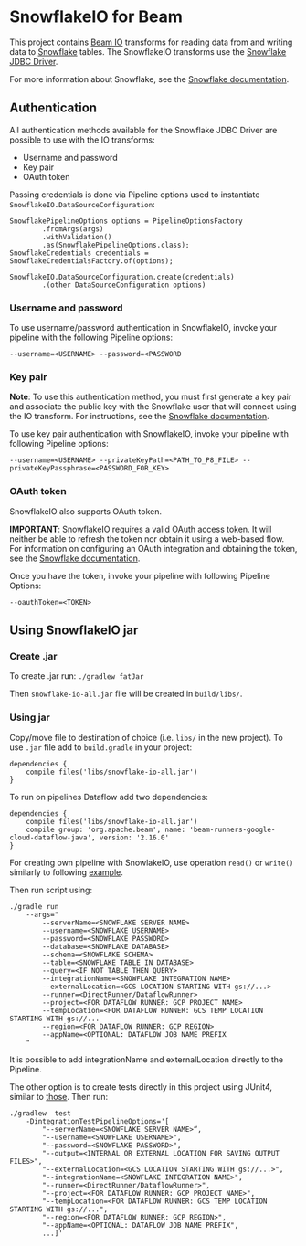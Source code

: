 # SnowflakeIO for Beam
This project contains [Beam IO](https://beam.apache.org/documentation/io/built-in/) transforms for reading data from 
and writing data to [Snowflake](https://www.snowflake.com/) tables. The SnowflakeIO transforms use the 
[Snowflake JDBC Driver](https://github.com/snowflakedb/snowflake-jdbc).

For more information about Snowflake, see the [Snowflake documentation](https://docs.snowflake.net/manuals/index.html).
 
## Authentication
All authentication methods available for the Snowflake JDBC Driver are possible to use with the IO transforms:
* Username and password
* Key pair
* OAuth token

Passing credentials is done via Pipeline options used to instantiate `SnowflakeIO.DataSourceConfiguration`:
```
SnowflakePipelineOptions options = PipelineOptionsFactory
        .fromArgs(args)
        .withValidation()
        .as(SnowflakePipelineOptions.class);
SnowflakeCredentials credentials = SnowflakeCredentialsFactory.of(options);

SnowflakeIO.DataSourceConfiguration.create(credentials)
        .(other DataSourceConfiguration options)
```

### Username and password
To use username/password authentication in SnowflakeIO, invoke your pipeline with the following Pipeline options:
```
--username=<USERNAME> --password=<PASSWORD
```

### Key pair

**Note**: 
To use this authentication method, you must first generate a key pair and associate the public key with the Snowflake 
user that will connect using the IO transform. For instructions,  see the [Snowflake documentation](https://docs.snowflake.net/manuals/user-guide/jdbc-configure.html#using-key-pair-authentication).

To use key pair authentication with SnowflakeIO, invoke your pipeline with following Pipeline options:
```
--username=<USERNAME> --privateKeyPath=<PATH_TO_P8_FILE> --privateKeyPassphrase=<PASSWORD_FOR_KEY>
```

### OAuth token
SnowflakeIO also supports OAuth token.  

**IMPORTANT**: SnowflakeIO requires a valid OAuth access token. It will neither be able to refresh the token nor obtain 
it using a web-based flow. For information on configuring an OAuth integration and obtaining the token, see the 
[Snowflake documentation](https://docs.snowflake.net/manuals/user-guide/oauth-intro.html).

Once you have the token, invoke your pipeline with following Pipeline Options: 
```
--oauthToken=<TOKEN>
```

## Using SnowflakeIO jar

### Create .jar
To create .jar run:
```./gradlew fatJar```

Then `snowflake-io-all.jar` file will be created in `build/libs/`.

### Using jar

Copy/move file to destination of choice (i.e. `libs/` in the new project).
To use `.jar` file add to `build.gradle` in your project:

```
dependencies {
    compile files('libs/snowflake-io-all.jar')
}
```
To run on pipelines Dataflow add two dependencies:
```
dependencies {
    compile files('libs/snowflake-io-all.jar')
    compile group: 'org.apache.beam', name: 'beam-runners-google-cloud-dataflow-java', version: '2.16.0'
}
```

For creating own pipeline with SnowlakeIO, use operation `read()` or `write()` similarly to following [example](https://gitlab.polidea.com/snowflake-beam/snowflake/blob/master/src/main/java/com/polidea/snowflake/examples/ReadPipelineExample.java).

Then run script using:

```
./gradle run 
    --args="
        --serverName=<SNOWFLAKE SERVER NAME>  
        --username=<SNOWFLAKE USERNAME> 
        --password=<SNOWFLAKE PASSWORD>  
        --database=<SNOWFLAKE DATABASE> 
        --schema=<SNOWFLAKE SCHEMA> 
        --table=<SNOWFLAKE TABLE IN DATABASE> 
        --query=<IF NOT TABLE THEN QUERY> 
        --integrationName=<SNOWFLAKE INTEGRATION NAME> 
        --externalLocation=<GCS LOCATION STARTING WITH gs://...> 
        --runner=<DirectRunner/DataflowRunner>
        --project=<FOR DATAFLOW RUNNER: GCP PROJECT NAME> 
        --tempLocation=<FOR DATAFLOW RUNNER: GCS TEMP LOCATION STARTING WITH gs://...  
        --region=<FOR DATAFLOW RUNNER: GCP REGION> 
        --appName=<OPTIONAL: DATAFLOW JOB NAME PREFIX 
    "
```

It is possible to add integrationName and externalLocation directly to the Pipeline.

The other option is to create tests directly in this project using JUnit4, similar to [those](https://gitlab.polidea.com/snowflake-beam/snowflake/blob/master/src/test/java/com/polidea/snowflake/test/BatchWriteTest.java).
Then run:
```
./gradlew  test 
    -DintegrationTestPipelineOptions='[
        "--serverName=<SNOWFLAKE SERVER NAME>“,  
        "--username=<SNOWFLAKE USERNAME>", 
        "--password=<SNOWFLAKE PASSWORD>", 
        "--output=<INTERNAL OR EXTERNAL LOCATION FOR SAVING OUTPUT FILES>",  
        "--externalLocation=<GCS LOCATION STARTING WITH gs://...>", 
        "--integrationName=<SNOWFLAKE INTEGRATION NAME>", 
        "--runner=<DirectRunner/DataflowRunner>", 
        "--project=<FOR DATAFLOW RUNNER: GCP PROJECT NAME>", 
        "--tempLocation=<FOR DATAFLOW RUNNER: GCS TEMP LOCATION STARTING WITH gs://...",  
        "--region=<FOR DATAFLOW RUNNER: GCP REGION>", 
        "--appName=<OPTIONAL: DATAFLOW JOB NAME PREFIX", 
        ...]' 
``` 
